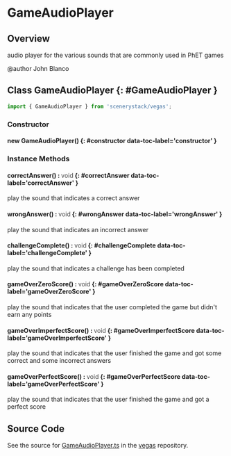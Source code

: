 # GameAudioPlayer

## Overview

audio player for the various sounds that are commonly used in PhET games

@author John Blanco

## Class GameAudioPlayer {: #GameAudioPlayer }


```js
import { GameAudioPlayer } from 'scenerystack/vegas';
```
### Constructor

#### new GameAudioPlayer() {: #constructor data-toc-label='constructor' }

### Instance Methods

#### correctAnswer() : <span style="font-weight: 400; opacity: 80%;">void</span> {: #correctAnswer data-toc-label='correctAnswer' }

play the sound that indicates a correct answer

#### wrongAnswer() : <span style="font-weight: 400; opacity: 80%;">void</span> {: #wrongAnswer data-toc-label='wrongAnswer' }

play the sound that indicates an incorrect answer

#### challengeComplete() : <span style="font-weight: 400; opacity: 80%;">void</span> {: #challengeComplete data-toc-label='challengeComplete' }

play the sound that indicates a challenge has been completed

#### gameOverZeroScore() : <span style="font-weight: 400; opacity: 80%;">void</span> {: #gameOverZeroScore data-toc-label='gameOverZeroScore' }

play the sound that indicates that the user completed the game but didn't earn any points

#### gameOverImperfectScore() : <span style="font-weight: 400; opacity: 80%;">void</span> {: #gameOverImperfectScore data-toc-label='gameOverImperfectScore' }

play the sound that indicates that the user finished the game and got some correct and some incorrect answers

#### gameOverPerfectScore() : <span style="font-weight: 400; opacity: 80%;">void</span> {: #gameOverPerfectScore data-toc-label='gameOverPerfectScore' }

play the sound that indicates that the user finished the game and got a perfect score



## Source Code

See the source for [GameAudioPlayer.ts](https://github.com/phetsims/vegas/blob/main/js/GameAudioPlayer.ts) in the [vegas](https://github.com/phetsims/vegas) repository.
